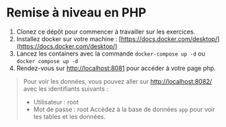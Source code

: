 # Remise à niveau en PHP

1. Clonez ce dépôt pour commencer à travailler sur les exercices.
2. Installez docker sur votre machine : [https://docs.docker.com/desktop/](https://docs.docker.com/desktop/)
3. Lancez les containers avec la commande `docker-compose up -d` ou `docker compose up -d` 
4. Rendez-vous sur [http://localhost:8081](http://localhost:8081) pour accéder à votre page php.

> Pour voir les données, vous pouvez aller sur [http://localhost:8082/](http://localhost:8082/) avec les identifiants suivants :
> - Utilisateur : root
> - Mot de passe : root
> Accédez à la base de données `app` pour voir les tables et les données.

